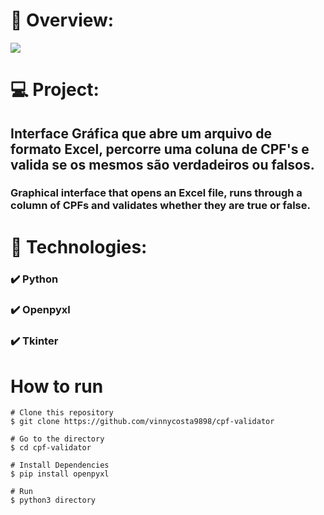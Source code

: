 # 📸 Overview:

![](.github/photo1.png)

# 💻 Project:

## Interface Gráfica que abre um arquivo de formato Excel, percorre uma coluna de CPF's e valida se os mesmos são verdadeiros ou falsos.

### Graphical interface that opens an Excel file, runs through a column of CPFs and validates whether they are true or false.

# 🚀 Technologies:

### ✔️ Python
### ✔️ Openpyxl
### ✔️ Tkinter

# How to run

```
# Clone this repository
$ git clone https://github.com/vinnycosta9898/cpf-validator

# Go to the directory
$ cd cpf-validator

# Install Dependencies
$ pip install openpyxl

# Run 
$ python3 directory
```
